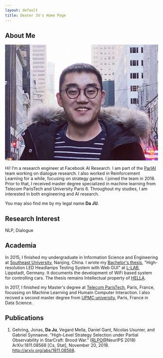 ```yaml
---
layout: default
title: Dexter JU's Home Page
---
```


## About Me

<img class="profile-picture" src="profil-photo.png">

Hi!  I’m a research engineer at Facebook AI Research. I am part of the [ParlAI](https://parl.ai/) team working on dialogue research. I also worked in Reinforcement Learning for a while, focusing on strategy games. I joined the team in 2018. Prior to that, I received master degree specialized in machine learning from Telecom ParisTech and University Paris 6. Throughout my studies, I am interested in both engineering and AI research.

You may also find me by my legal name **Da JU**.

## Research Interest

NLP, Dialogue

## Academia

In 2015, I finished my undergraduate in Information Science and Engineering at [Southeast University](http://www.seu.edu.cn/english/main.htm), Nanjing, China. I wrote my [Bachelor's thesis](bachelor-thesis.pdf), "High-resolution LED Headlamps Testing System with Web GUI" at [L-LAB](http://www.l-lab.de/llab/index.html), Lippstadt, Germany. It documents the development of WiFi based system for controlling cars. The thesis remains Intellectual property of [HELLA](https://www.hella.com/hella-com/index.html).

In 2017, I finished my Master's degree at [Telecom ParisTech](https://www.telecom-paristech.fr/), Paris, France, focussing on Machine Learning and Humain Computer Interaction. I also recived a second master degree from [UPMC university](http://www.upmc.fr/en/), Paris, France in Data Science.


## Publications

1. Gehring, Jonas, **Da Ju**, Vegard Mella, Daniel Gant, Nicolas Usunier, and Gabriel Synnaeve. “High-Level Strategy Selection under Partial Observability in StarCraft: Brood War.”  ([RLPO@](https://sites.google.com/site/rlponips2018)NeurIPS 2018)  ArXiv:1811.08568 [Cs, Stat], November 20, 2018. http://arxiv.org/abs/1811.08568.
